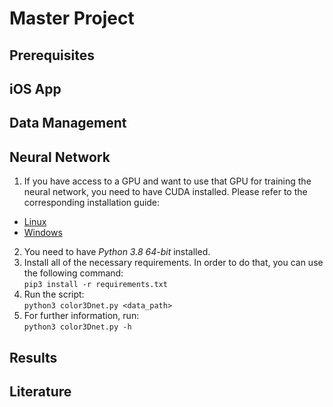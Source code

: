 # Master Project
## Prerequisites
## iOS App
## Data Management
## Neural Network
1. If you have access to a GPU and want to use that GPU for training the neural network, you need to have CUDA installed. Please refer to the corresponding installation guide:  
  - [Linux](https://docs.nvidia.com/cuda/cuda-installation-guide-linux/index.html)
  - [Windows](//docs.nvidia.com/cuda/cuda-installation-guide-microsoft-windows/index.html)
2. You need to have *Python 3.8 64-bit* installed.
3. Install all of the necessary requirements. In order to do that, you can use the following command:  
```pip3 install -r requirements.txt```
4. Run the script:  
```python3 color3Dnet.py <data_path>```
5. For further information, run:  
```python3 color3Dnet.py -h```
## Results
## Literature
